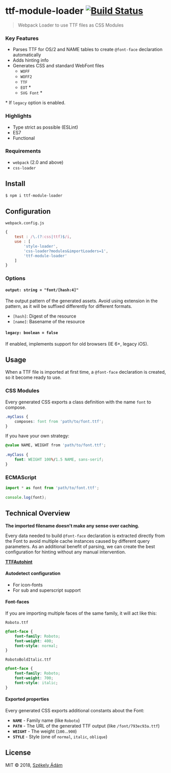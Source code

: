 ttf-module-loader  [![Build Status][X]][Y]
=================

> Webpack Loader to use TTF files as CSS Modules

### Key Features

- Parses TTF for OS/2 and NAME tables to create `@font-face` declaration
  automatically
- Adds hinting info
- Generates CSS and standard WebFont files
  - `WOFF`
  - `WOFF2`
  - `TTF`
  - `EOT` \*
  - `SVG Font` \*

\* If `legacy` option is enabled.

### Highlights

- Type strict as possible (ESLint)
- ES7
- Functional

### Requirements

- `webpack` (2.0 and above)
- `css-loader`

## Install

```bash
$ npm i ttf-module-loader
```

## Configuration

`webpack.config.js`

```javascript 
{
    test : /\.(?:css|ttf)$/i,
    use : [
        'style-loader',
        'css-loader?modules&importLoaders=1',
        'ttf-module-loader'
    ]
}
```

### Options

#### `output: string = "font/[hash:4]"`

The output pattern of the generated assets. Avoid using extension in the pattern, 
as it will be suffixed differently for different formats.

- `[hash]`: Digest of the resource
- `[name]`: Basename of the resource

#### `legacy: boolean = false`

If enabled, implements support for old browsers (IE 6+, legacy iOS).

## Usage

When a TTF file is imported at first time, a `@font-face` declaration is 
created, so it become ready to use.

### CSS Modules

Every generated CSS exports a class definition with the name `font` to
compose.

```css
.myClass {
    composes: font from 'path/to/font.ttf';
}
```

If you have your own strategy:

```css
@value NAME, WEIGHT from 'path/to/font.ttf';
 
.myClass {
    font: WEIGHT 100%/1.5 NAME, sans-serif;
}
```

### ECMAScript

```javascript
import * as font from 'path/to/font.ttf';
 
console.log(font);
```

## Technical Overview

**The imported filename doesn't make any sense over caching.**
 
Every data needed to build `@font-face` declaration is extracted directly from
the Font to avoid multiple cache instances caused by different query 
parameters. As an additional benefit of parsing, we can create the best
configuration for hinting without any manual intervention.

**[TTFAutohint][0]**

#### Autodetect configuration

- For icon-fonts
- For sub and superscript support

#### Font-faces

If you are importing multiple faces of the same family, it will act like this:

`Roboto.ttf`

```css
@font-face {
    font-family: Roboto;
    font-weight: 400;
    font-style: normal;
}
```

`RobotoBoldItalic.ttf`

```css
@font-face {
    font-family: Roboto;
    font-weight: 700;
    font-style: italic;
}
```

#### Exported properties

Every generated CSS exports additional constants about the Font:

- **`NAME`** - Family name (like `Roboto`)
- **`PATH`** - The URL of the generated TTF output (like `/font/793ec93a.ttf`)
- **`WEIGHT`** - The weight (`100`...`900`)
- **`STYLE`** - Style (one of `normal`, `italic`, `oblique`)

## License

MIT © 2018, [Székely Ádám][Z]

[0]: https://www.freetype.org/ttfautohint/
[X]: https://api.travis-ci.com/enteocode/ttf-module-loader.svg?branch=master
[Y]: https://travis-ci.org/enteocode/ttf-module-loader
[Z]: https://github.com/enteocode

